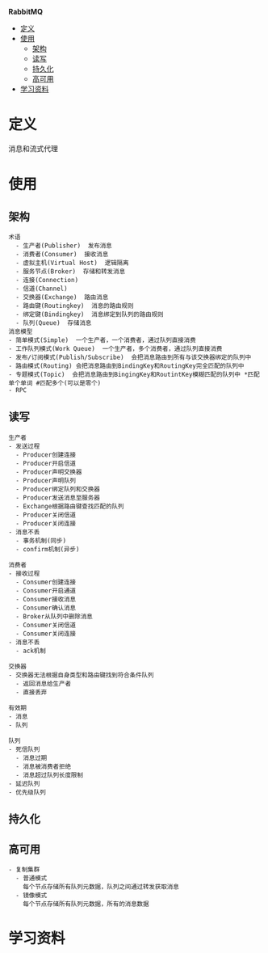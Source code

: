 **RabbitMQ**
- [定义](#定义)
- [使用](#使用)
  - [架构](#架构)
  - [读写](#读写)
  - [持久化](#持久化)
  - [高可用](#高可用)
- [学习资料](#学习资料)

# 定义 #
消息和流式代理

# 使用 #
## 架构 ##
```
术语
  - 生产者(Publisher)  发布消息
  - 消费者(Consumer)  接收消息  
  - 虚拟主机(Virtual Host)  逻辑隔离
  - 服务节点(Broker)  存储和转发消息
  - 连接(Connection)
  - 信道(Channel)
  - 交换器(Exchange)  路由消息
  - 路由键(Routingkey)  消息的路由规则
  - 绑定键(Bindingkey)  消息绑定到队列的路由规则
  - 队列(Queue)  存储消息
消息模型
- 简单模式(Simple)  一个生产者，一个消费者，通过队列直接消费
- 工作队列模式(Work Queue)  一个生产者，多个消费者，通过队列直接消费
- 发布/订阅模式(Publish/Subscribe)  会把消息路由到所有与该交换器绑定的队列中
- 路由模式(Routing) 会把消息路由到BindingKey和RoutingKey完全匹配的队列中
- 专题模式(Topic)  会把消息路由到BingingKey和RoutintKey模糊匹配的队列中 *匹配单个单词 #匹配多个(可以是零个)
- RPC  
```

## 读写 ##
```
生产者
- 发送过程
  - Producer创建连接
  - Producer开启信道
  - Producer声明交换器
  - Producer声明队列
  - Producer绑定队列和交换器
  - Producer发送消息至服务器
  - Exchange根据路由键查找匹配的队列
  - Producer关闭信道
  - Producer关闭连接
- 消息不丢
  - 事务机制(同步)
  - confirm机制(异步)

消费者
- 接收过程
  - Consumer创建连接
  - Consumer开启通道
  - Consumer接收消息
  - Consumer确认消息
  - Broker从队列中删除消息
  - Consumer关闭信道
  - Consumer关闭连接
- 消息不丢
  - ack机制

交换器
- 交换器无法根据自身类型和路由键找到符合条件队列
  - 返回消息给生产者
  - 直接丢弃

有效期
- 消息
- 队列

队列
- 死信队列
  - 消息过期
  - 消息被消费者拒绝
  - 消息超过队列长度限制
- 延迟队列
- 优先级队列
```

## 持久化 ##

## 高可用 ##
```
- 复制集群  
  - 普通模式
    每个节点存储所有队列元数据，队列之间通过转发获取消息
  - 镜像模式
    每个节点存储所有队列元数据，所有的消息数据
```    

# 学习资料 #
 
